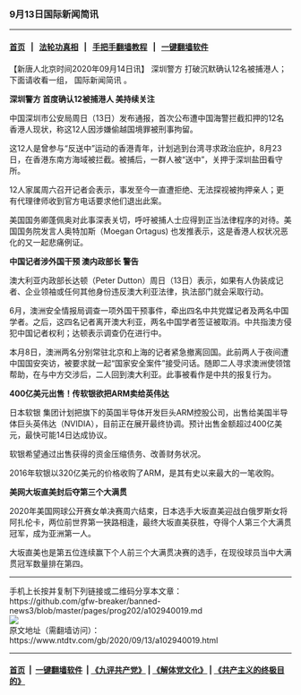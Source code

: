 ### 9月13日国际新闻简讯
------------------------

#### [首页](https://github.com/gfw-breaker/banned-news3/blob/master/README.md) &nbsp;&nbsp;|&nbsp;&nbsp; [法轮功真相](https://github.com/begood0513/basic/blob/master/README.md)  &nbsp;&nbsp;|&nbsp;&nbsp; [手把手翻墙教程](https://github.com/gfw-breaker/guides/wiki)  &nbsp;&nbsp;|&nbsp;&nbsp; [一键翻墙软件](https://github.com/gfw-breaker/nogfw/blob/master/README.md)  



<div><div class="post_content" itemprop="articleBody">
 <p>
  【新唐人北京时间2020年09月14日讯】
  <ok href="https://www.ntdtv.com/gb/深圳警方.htm">
   深圳警方
  </ok>
  打破沉默确认12名被捕港人；下面请收看一组，
  <ok href="https://www.ntdtv.com/gb/国际新闻简讯.htm">
   国际新闻简讯
  </ok>
  。
 </p>
 <p>
  <strong>
   <ok href="https://www.ntdtv.com/gb/深圳警方.htm">
    深圳警方
   </ok>
   首度确认12被捕港人 美持续关注
  </strong>
 </p>
 <p>
  中国深圳市公安局周日（13日）发布通报，首次公布遭中国海警拦截扣押的12名香港人现状，称这12人因涉嫌偷越国境罪被刑事拘留。
 </p>
 <p>
  这12人是曾参与“反送中”运动的香港青年，计划逃到台湾寻求政治庇护，8月23日，在香港东南方海域被拦截。被捕后，一群人被“送中”，关押于深圳盐田看守所。
 </p>
 <p>
  12人家属周六召开记者会表示，事发至今一直遭拒绝、无法探视被拘押亲人；更有代理律师收到官方电话要求他们退出此案。
 </p>
 <p>
  美国国务卿蓬佩奥对此事深表关切，呼吁被捕人士应得到正当法律程序的对待。美国国务院发言人奥特加斯（Moegan Ortagus) 也发推表示，这是香港人权状况恶化的又一起悲痛例证。
 </p>
 <p>
  <strong>
   中国记者涉外国干预
   <ok href="https://www.ntdtv.com/gb/澳内政部长.htm">
    澳内政部长
   </ok>
   警告
  </strong>
 </p>
 <p>
  澳大利亚内政部长达顿（Peter Dutton）周日（13日）表示，如果有人伪装成记者、企业领袖或任何其他身份违反澳大利亚法律，执法部门就会采取行动。
 </p>
 <p>
  6月，澳洲安全情报局调查一项外国干预事件，牵出四名中共党媒记者及两名中国学者。之后，这四名记者离开澳大利亚，两名中国学者签证被取消。中共指澳方侵犯中国记者权利；达顿表示调查仍在进行中。
 </p>
 <p>
  本月8日，澳洲两名分别常驻北京和上海的记者紧急撤离回国。此前两人于夜间遭中国国安突访，被要求就一起“国家安全案件”接受问话。随即二人寻求澳洲使领馆帮助，在与中方交涉后，二人回到澳大利亚。此事被看作是中共的报复行为。
 </p>
 <p>
  <strong>
   400亿美元出售！传软银欲把ARM卖给英伟达
  </strong>
 </p>
 <p>
  <ok href="https://www.ntdtv.com/gb/日本软银.htm">
   日本软银
  </ok>
  集团计划把旗下的英国半导体开发巨头ARM控股公司，出售给美国半导体巨头英伟达（NVIDIA），目前正在展开最终协调。预计出售金额超过400亿美元，最快可能14日达成协议。
 </p>
 <p>
  软银希望通过出售获得的资金压缩债务、改善财务状况。
 </p>
 <p>
  2016年软银以320亿美元的价格收购了ARM，是其有史以来最大的一笔收购。
 </p>
 <p>
  <strong>
   美网大坂直美封后夺第三个大满贯
  </strong>
 </p>
 <p>
  2020年美国网球公开赛女单决赛周六结束，日本选手大坂直美迎战白俄罗斯女将阿扎伦卡，两位前世界第一狭路相逢，最终大坂直美获胜，夺得个人第三个大满贯冠军，成为亚洲第一人。
 </p>
 <p>
  大坂直美也是第五位连续赢下个人前三个大满贯决赛的选手，在现役球员当中大满贯冠军数量排在第四。
 </p>
 <div class="single_ad">
 </div>
</div>
</div>
<hr/>
手机上长按并复制下列链接或二维码分享本文章：<br/>
https://github.com/gfw-breaker/banned-news3/blob/master/pages/prog202/a102940019.md <br/>
<a href='https://github.com/gfw-breaker/banned-news3/blob/master/pages/prog202/a102940019.md'><img src='https://github.com/gfw-breaker/banned-news3/blob/master/pages/prog202/a102940019.md.png'/></a> <br/>
原文地址（需翻墙访问）：https://www.ntdtv.com/gb/2020/09/13/a102940019.html


------------------------
#### [首页](https://github.com/gfw-breaker/banned-news3/blob/master/README.md) &nbsp;|&nbsp; [一键翻墙软件](https://github.com/gfw-breaker/nogfw/blob/master/README.md) &nbsp;| [《九评共产党》](https://github.com/gfw-breaker/9ping.md/blob/master/README.md#九评之一评共产党是什么) | [《解体党文化》](https://github.com/gfw-breaker/jtdwh.md/blob/master/README.md) | [《共产主义的终极目的》](https://github.com/gfw-breaker/gczydzjmd.md/blob/master/README.md)


<img src='http://gfw-breaker.win/banned-news3/pages/prog202/a102940019.md' width='0px' height='0px'/>